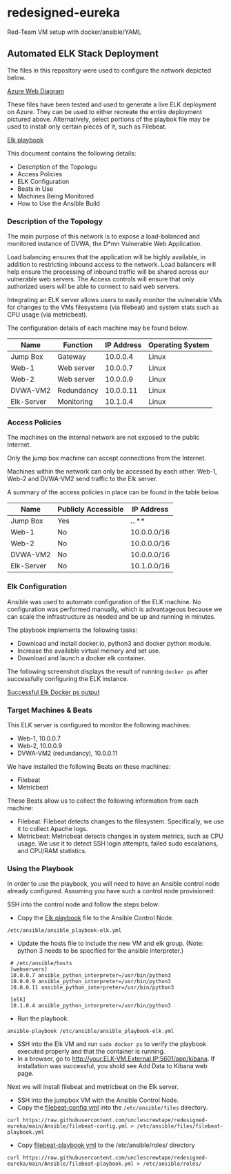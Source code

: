# redesigned-eureka
Red-Team VM setup with docker/ansible/YAML
## Automated ELK Stack Deployment

The files in this repository were used to configure the network depicted below.

[Azure Web Diagram](Diagrams/Azure_web_diagram.png)

These files have been tested and used to generate a live ELK deployment on Azure. They can be used to either recreate the entire deployment pictured above. Alternatively, select portions of the playbok file may be used to install only certain pieces of it, such as Filebeat.

 [Elk playbook](Ansible/ansible_playbook-elk.yml)

This document contains the following details:
- Description of the Topologu
- Access Policies
- ELK Configuration
 - Beats in Use
 - Machines Being Monitored
- How to Use the Ansible Build


### Description of the Topology

The main purpose of this network is to expose a load-balanced and monitored instance of DVWA, the D*mn Vulnerable Web Application.

Load balancing ensures that the application will be highly available, in addition to restricting inbound access to the network. Load balancers will help ensure the processing of inbound traffic will be shared across our vulnerable web servers. The Access controls will ensure that only authorized users will be able to connect to said web servers.

Integrating an ELK server allows users to easily monitor the vulnerable VMs for changes to the VMs filesystems (via filebeat) and system stats such as CPU usage (via metricbeat).


The configuration details of each machine may be found below.

| Name       | Function   | IP Address | Operating System |
|------------|------------|------------|------------------|
| Jump Box   | Gateway    | 10.0.0.4   | Linux            |
| Web-1      | Web server | 10.0.0.7   | Linux            |
| Web-2      | Web server | 10.0.0.9   | Linux            |
| DVWA-VM2   | Redundancy | 10.0.0.11  | Linux            |
| Elk-Server | Monitoring | 10.1.0.4   | Linux            |

### Access Policies

The machines on the internal network are not exposed to the public Internet. 

Only the jump box machine can accept connections from the Internet.

Machines within the network can only be accessed by each other. Web-1, Web-2 and DVWA-VM2 send traffic to the Elk server.

A summary of the access policies in place can be found in the table below.

| Name       | Publicly Accessible | IP Address  |
|------------|---------------------|-------------|
| Jump Box   | Yes                 | **.**.*.*** |
| Web-1      | No                  | 10.0.0.0/16 |
| Web-2      | No                  | 10.0.0.0/16 |
| DVWA-VM2   | No                  | 10.0.0.0/16 |
| Elk-Server | No                  | 10.1.0.0/16 |

### Elk Configuration

Ansible was used to automate configuration of the ELK machine. No configuration was performed manually, which is advantageous because we can scale the infrastructure as needed and be up and running in minutes.

The playbook implements the following tasks:
- Download and install docker.io, python3 and docker python module.
- Increase the available virtual memory and set use.
- Download and launch a docker elk container.

The following screenshot displays the result of running `docker ps` after successfully configuring the ELK instance.
	

[Successful Elk Docker ps output](Ansible/elk_docker_ps.png)

### Target Machines & Beats
This ELK server is configured to monitor the following machines:
 - Web-1, 10.0.0.7
 - Web-2, 10.0.0.9
 - DVWA-VM2 (redundancy), 10.0.0.11

We have installed the following Beats on these machines:
 - Filebeat
 - Metricbeat

These Beats allow us to collect the following information from each machine:
 - Filebeat: Filebeat detects changes to the filesystem. Specifically, we use it to collect Apache logs.
 - Metricbeat: Metricbeat detects changes in system metrics, such as CPU usage. We use it to detect SSH login attempts, failed sudo escalations, and CPU/RAM statistics.

### Using the Playbook
In order to use the playbook, you will need to have an Ansible control node already configured. Assuming you have such a control node provisioned: 

SSH into the control node and follow the steps below:
- Copy the [Elk playbook](Ansible/ansible_playbook-elk.yml) file to the Ansible Control Node.

```/etc/ansible/ansible_playbook-elk.yml```
- Update the hosts file to include the new VM and elk group. (Note: python 3 needs to be specified for the ansible interpreter.)
```
 # /etc/ansible/hosts
 [webservers]
 10.0.0.7 ansible_python_interpreter=/usr/bin/python3
 10.0.0.9 ansible_python_interpreter=/usr/bin/python3
 10.0.0.11 ansible_python_interpreter=/usr/bin/python3

 [elk]
 10.1.0.4 ansible_python_interpreter=/usr/bin/python3
```
- Run the playbook.

```ansible-playbook /etc/ansible/ansible_playbook-elk.yml```
- SSH into the Elk VM and run ```sudo docker ps``` to verify the playbook executed properly and that the container is running.
- In a browser, go to <http://your.ELK-VM.External.IP:5601/app/kibana>. If installation was successful, you shold see Add Data to Kibana web page.

Next we will install filebeat and metricbeat on the Elk server.

- SSH into the jumpbox VM with the Ansible Control Node.
- Copy the [filebeat-config yml](Ansible/filebeat-config.yml) into the ```/etc/ansible/files``` directory.

```curl https://raw.githubusercontent.com/unclescrewtape/redesigned-eureka/main/Ansible/filebeat-config.yml > /etc/ansible/files/filebeat-playbook.yml```

- Copy [filebeat-playbook yml](Ansible/filebeat-playbook.yml) to the /etc/ansible/roles/ directory

```curl https://raw.githubusercontent.com/unclescrewtape/redesigned-eureka/main/Ansible/filebeat-playbook.yml > /etc/ansible/roles/```

